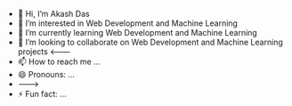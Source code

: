 - 👋 Hi, I’m Akash Das
- 👀 I’m interested in Web Development and Machine Learning
- 🌱 I’m currently learning Web Development and Machine Learning
- 💞️ I’m looking to collaborate on Web Development and Machine Learning projects
<---
- 📫 How to reach me ...
- 😄 Pronouns: ...
- --->
- ⚡ Fun fact: ...

<!---
AkashDas253/AkashDas253 is a ✨ special ✨ repository because its `README.md` (this file) appears on your GitHub profile.
You can click the Preview link to take a look at your changes.
--->

